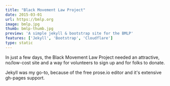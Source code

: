 ```yaml
---
title: "Black Movement Law Project"
date: 2015-03-01
url: https://bmlp.org
image: bmlp.jpg
thumb: bmlp-thumb.jpg
preview: 'A simple jekyll & bootstrap site for the BMLP'
features: ['Jekyll', 'Bootstrap', 'Cloudflare']
type: static
---
```

In just a few days, the Black Movement Law Project needed an attractive, no/low-cost site and a way for volunteers to sign up and for folks to donate.

Jekyll was my go-to, because of the free prose.io editor and it's extensive gh-pages support.
